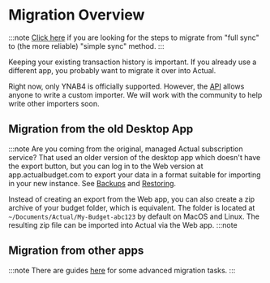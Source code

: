 # Migration Overview

:::note
[Click here](simple-sync) if you are looking for the steps to migrate from "full sync" to (the more reliable) "simple sync" method.
:::

Keeping your existing transaction history is important. If you already use a different app, you probably want to migrate it over into Actual.

Right now, only YNAB4 is officially supported. However, the [API](../api/index.md) allows anyone to write a custom importer. We will work with the community to help write other importers soon.

## Migration from the old Desktop App

:::note
Are you coming from the original, managed Actual subscription service? That used an older version of the desktop app which doesn't have the export button, but you can log in to the Web version at app.actualbudget.com to export your data in a format suitable for importing in your new instance. See [Backups](../backup-restore/backup.md) and [Restoring](../backup-restore/restore.md).

Instead of creating an export from the Web app, you can also create a zip archive of your budget folder, which is equivalent. The folder is located at `~/Documents/Actual/My-Budget-abc123` by default on MacOS and Linux. The resulting zip file can be imported into Actual via the Web app.
:::note

## Migration from other apps

:::note
There are guides [here](../advanced/index.md) for some advanced migration tasks.
:::
